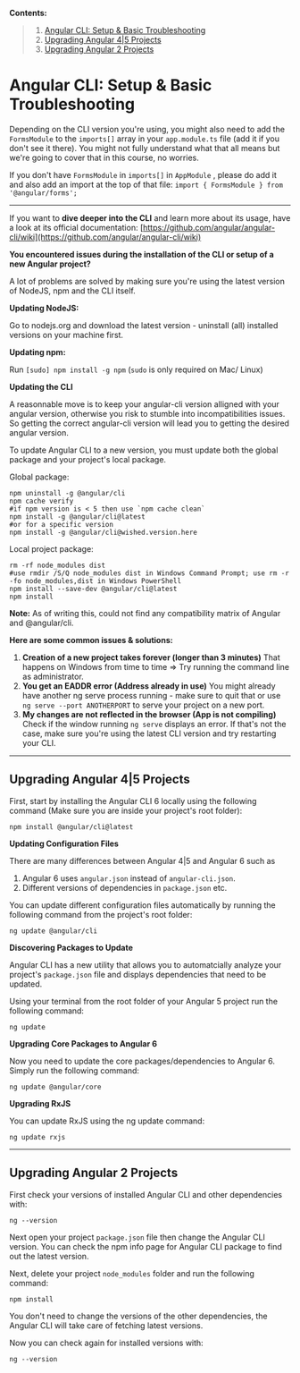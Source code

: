 **Contents:**

> 1. [Angular CLI: Setup & Basic Troubleshooting](https://github.com/cosmicdev2016/angular-sessions/blob/master/Day-1_Angular_CLI.md#angular-cli-setup--basic-troubleshooting)
> 2. [Upgrading Angular 4|5 Projects](https://github.com/cosmicdev2016/angular-sessions/blob/master/Day-1_Angular_CLI.md#upgrading-angular-45-projects)
> 3. [Upgrading Angular 2 Projects](https://github.com/cosmicdev2016/angular-sessions/blob/master/Day-1_Angular_CLI.md#upgrading-angular-2-projects)

# Angular CLI: Setup & Basic Troubleshooting

Depending on the CLI version you're using, you might also need to add the `FormsModule`  to the `imports[]`  array in your `app.module.ts`  file (add it if you don't see it there). You might not fully understand what that all means but we're going to cover that in this course, no worries.

If you don't have `FormsModule`  in `imports[]`  in `AppModule` , please do add it and also add an import at the top of that file: `import { FormsModule } from '@angular/forms';` 

-----

If you want to **dive deeper into the CLI** and learn more about its usage, have a look at its official documentation: [https://github.com/angular/angular-cli/wiki](https://github.com/angular/angular-cli/wiki)

**You encountered issues during the installation of the CLI or setup of a new Angular project?**

A lot of problems are solved by making sure you're using the latest version of NodeJS, npm and the CLI itself.

**Updating NodeJS:**

Go to nodejs.org and download the latest version - uninstall (all) installed versions on your machine first.

**Updating npm:**

Run `[sudo] npm install -g npm`  (`sudo`  is only required on Mac/ Linux)

**Updating the CLI**

A reasonnable move is to keep your angular-cli version alligned with your angular version, otherwise you risk to stumble into incompatibilities issues. So getting the correct angular-cli version will lead you to getting the desired angular version.

To update Angular CLI to a new version, you must update both the global package and your project's local package.

Global package:
```
npm uninstall -g @angular/cli
npm cache verify
#if npm version is < 5 then use `npm cache clean` 
npm install -g @angular/cli@latest
#or for a specific version
npm install -g @angular/cli@wished.version.here
```

Local project package:
```
rm -rf node_modules dist
#use rmdir /S/Q node_modules dist in Windows Command Prompt; use rm -r -fo node_modules,dist in Windows PowerShell 
npm install --save-dev @angular/cli@latest
npm install
```

**Note:** As of writing this, could not find any compatibility matrix of Angular and @angular/cli.

**Here are some common issues & solutions:**

1. **Creation of a new project takes forever (longer than 3 minutes)**
That happens on Windows from time to time => Try running the command line as administrator.
2. **You get an EADDR error (Address already in use)**
You might already have another ng serve process running - make sure to quit that or use `ng serve --port ANOTHERPORT`  to serve your project on a new port.
3. **My changes are not reflected in the browser (App is not compiling)**
Check if the window running `ng serve`  displays an error. If that's not the case, make sure you're using the latest CLI version and try restarting your CLI.

-----

## Upgrading Angular 4|5 Projects

First, start by installing the Angular CLI 6 locally using the following command (Make sure you are inside your project's root folder):

`npm install @angular/cli@latest`

**Updating Configuration Files**

There are many differences between Angular 4|5 and Angular 6 such as

1. Angular 6 uses `angular.json` instead of `angular-cli.json`.
2. Different versions of dependencies in `package.json` etc.

You can update different configuration files automatically by running the following command from the project's root folder:

`ng update @angular/cli`

**Discovering Packages to Update**

Angular CLI has a new utility that allows you to automatcially analyze your project's `package.json` file and displays dependencies that need to be updated.

Using your terminal from the root folder of your Angular 5 project run the following command:

`ng update`

**Upgrading Core Packages to Angular 6**

Now you need to update the core packages/dependencies to Angular 6. Simply run the following command:

`ng update @angular/core`

**Upgrading RxJS**

You can update RxJS using the ng update command:

`ng update rxjs`

-----

## Upgrading Angular 2 Projects

First check your versions of installed Angular CLI and other dependencies with:

`ng --version` 

Next open your project `package.json` file then change the Angular CLI version. You can check the npm info page for Angular CLI package to find out the latest version.

Next, delete your project `node_modules` folder and run the following command:

`npm install`

You don't need to change the versions of the other dependencies, the Angular CLI will take care of fetching latest versions.

Now you can check again for installed versions with:

`ng --version` 
